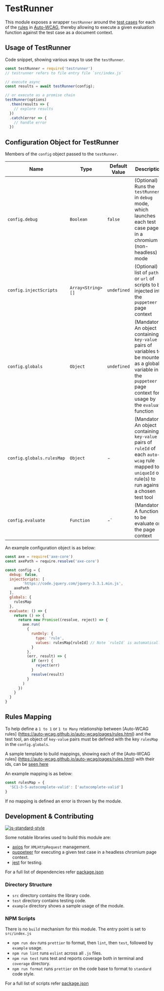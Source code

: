 # TestRunner

This module exposes a wrapper `testRunner` around the [test cases](https://auto-wcag.github.io/auto-wcag/auto-wcag-testcases/testcases.json) for each of the [rules](https://auto-wcag.github.io/auto-wcag/pages/rules.html) in [Auto-WCAG](https://auto-wcag.github.io/auto-wcag/), thereby allowing to execute a given evaluation function against the test case as a document context.

## Usage of TestRunner

Code snippet, showing various ways to use the `testRunner`.

```js
const testRunner = require('testrunner')
// testrunner refers to file entry file `src/index.js`

// execute async
const results = await testRunner(config);

// or execute as a promise chain
testRunner(options)
  .then(results => {
    // explore results
  })
  .catch(error => {
    // handle error
  })
```

## Configuration Object for TestRunner

Members of the `config` object passed to the `testRunner`.

| Name | Type | Default Value | Description |
| --- | --- | --- | --- |
| `config.debug` | `Boolean` | `false` | (Optional) Runs the `testRunner` in `debug` mode, which launches each test case page in a chromium (non-headless) mode |
| `config.injectScripts` | `Array<String>[]` | `undefined` | (Optional) A list of `path` or `url` of scripts to be injected into the `puppeteer` page context |
| `config.globals` | `Object` | `undefined` | (Mandatory) An object containing `key-value` pairs of variables to be mounted as a global variable in the `puppeteer` page context for usage by the `evaluate` function |
| `config.globals.rulesMap` | `Object` | - | (Mandatory) An object containing `key-value` pairs of `ruleId` of each `auto-wcag` rule mapped to a `uniqueId` of rule(s) to run against a chosen test tool |
| `config.evaluate` | `Function` | -` | (Mandatory) A function to be evaluate on the page context |

An example configuration object is as below:

```js
const axe = require('axe-core')
const axePath = require.resolve('axe-core')

const config = {
  debug: false,
  injectScripts: [
		'https://code.jquery.com/jquery-3.3.1.min.js',
    axePath
  ],
  globals: {
    rulesMap
  },
  evaluate: () => {
    return () => {
      return new Promise((resolve, reject) => {
        axe.run(
          {
            runOnly: {
              type: 'rule',
              values: rulesMap[ruleId] // Note `ruleId` is automatically injected as a global
            }
          },
          (err, result) => {
            if (err) {
              reject(err)
            }
            resolve(result)
          }
        )
      })
    }
  }
}
```

## Rules Mapping

To help define a `1 to 1` or `1 to Many` relationship between [Auto-WCAG rules] (https://auto-wcag.github.io/auto-wcag/pages/rules.html) and the test tool, an object of `key-value` pairs must be defined with the key `rulesMap` in the `config.globals`.

A sample template to build mappings, showing each of the [Auto-WCAG rules] (https://auto-wcag.github.io/auto-wcag/pages/rules.html) with their ids, can be [seen here](https://auto-wcag.github.io/auto-wcag/auto-wcag-testcases/rules.json)

An example mapping is as below:

```js
const rulesMap = {
  'SC1-3-5-autocomplete-valid': ['autocomplete-valid']
}
```

If no mapping is defined an error is thrown by the module.

## Development & Contributing

[![js-standard-style](https://img.shields.io/badge/code%20style-standard-brightgreen.svg)](http://standardjs.com)

Some notable libraries used to build this module are:

- [axios](https://www.npmjs.com/package/axios) for `XMLHttpRequest` management.
- [puppeteer](https://www.npmjs.com/package/puppeteer) for executing a given test case in a headless chromium page context.
- [jest](https://www.npmjs.com/package/jest) for testing.

For a full list of  dependencies refer [package.json](package.json)

### Directory Structure

- `src` directory contains the library code.
- `test` directory contains testing code.
- `example` directory shows a sample usage of the module.

### NPM Scripts

There is no `build` mechanism for this module. The entry point is set to `src/index.js`

- `npm run dev` runs `prettier` to format, then `lint`, then `test`, followed by `example` usage.
- `npm run lint` runs `eslint` across all `.js` files.
- `npm run test` runs test and reports coverage both in terminal and `coverage` directory.
- `npm run format` runs `prettier` on the code base to format to `standard` code style.

For a full list of scripts refer [package.json](package.json)
